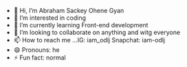 - 👋 Hi, I’m Abraham Sackey Ohene Gyan
- 👀 I’m interested in coding
- 🌱 I’m currently learning Front-end development
- 💞️ I’m looking to collaborate on anything and witg everyone 
- 📫 How to reach me ...IG: iam_odlj Snapchat: iam-odlj
- 😄 Pronouns: he
- ⚡ Fun fact: normal

<!---
iamodlj/iamodlj is a ✨ special ✨ repository because its `README.md` (this file) appears on your GitHub profile.
You can click the Preview link to take a look at your changes.
--->

